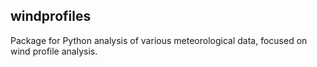 ## windprofiles

Package for Python analysis of various meteorological data, focused on wind profile analysis.
